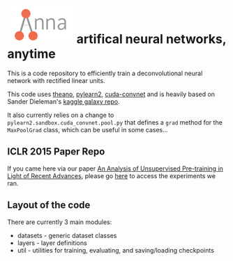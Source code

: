 ![Anna](./assests/anna.png)
artifical neural networks, anytime 
================

This is a code repository to efficiently train a deconvolutional neural network with rectified linear units.

This code uses [theano][theano], [pylearn2][pylearn2], [cuda-convnet][ccnet] and is heavily based on Sander Dieleman's [kaggle galaxy repo][galaxy].

It also currently relies on a change to `pylearn2.sandbox.cuda_convnet.pool.py` that defines a `grad` method for the `MaxPoolGrad` class, which can be useful in some cases...

## ICLR 2015 Paper Repo
If you came here via our paper [An Analysis of Unsupervised Pre-training in Light of Recent Advances][paper_arxiv_link], please go [here][paper_repo] to access the experiments we ran.

## Layout of the code
There are currently 3 main modules:
+ datasets - generic dataset classes
+ layers - layer definitions
+ util - utilities for training, evaluating, and saving/loading checkpoints  

[theano]:https://github.com/Theano/Theano
[pylearn2]:https://github.com/lisa-lab/pylearn2
[ccnet]:http://code.google.com/p/cuda-convnet/
[galaxy]:https://github.com/benanne/kaggle-galaxies
[paper_arxiv_link]:http://arxiv.org/abs/1412.6597
[paper_repo]:https://github.com/ifp-uiuc/an-analysis-of-unsupervised-pre-training-iclr-2015 